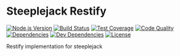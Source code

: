 # Steeplejack Restify

[![Node.js Version][node-version-image]][node-version-url]
[![Build Status][travis-image]][travis-url]
[![Test Coverage][coveralls-image]][coveralls-url]
[![Code Quality][quality-image]][quality-url]
[![Dependencies][dependencies-image]][dependencies-url]
[![Dev Dependencies][dev-dependencies-image]][dev-dependencies-url]
[![License][license-image]][license-url]

Restify implementation for steeplejack
 










[node-version-image]: https://img.shields.io/badge/node.js-%3E%3D_0.10-brightgreen.svg?style=flat
[travis-image]: https://img.shields.io/travis/slashdevslashnull/steeplejack-restify.svg?style=flat
[coveralls-image]: https://img.shields.io/coveralls/slashdevslashnull/steeplejack-restify.svg?style=flat
[quality-image]: http://img.shields.io/codeclimate/github/slashdevslashnull/steeplejack-restify.svg?style=flat
[dependencies-image]: http://img.shields.io/david/slashdevslashnull/steeplejack-restify.svg?style=flat
[dev-dependencies-image]: http://img.shields.io/david/dev/slashdevslashnull/steeplejack-restify.svg?style=flat
[license-image]: http://img.shields.io/:license-MIT-green.svg?style=flat

[node-version-url]: http://nodejs.org/download/
[travis-url]: https://travis-ci.org/slashdevslashnull/steeplejack-restify
[coveralls-url]: https://coveralls.io/r/slashdevslashnull/steeplejack-restify
[quality-url]: https://codeclimate.com/github/slashdevslashnull/steeplejack-restify
[dependencies-url]: https://david-dm.org/slashdevslashnull/steeplejack-restify
[dev-dependencies-url]: https://david-dm.org/slashdevslashnull/steeplejack-restify#info=devDependencies&view=table
[license-url]: https://raw.githubusercontent.com/slashdevslashnull/steeplejack-restify/master/LICENSE
